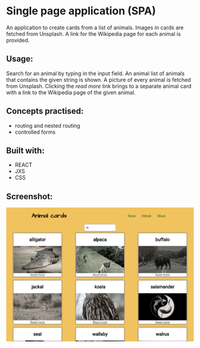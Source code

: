 # Single page application (SPA)

An application to create cards from a list of animals. Images in cards are fetched from Unsplash. A link for the Wikipedia page for each animal is provided.

## Usage:
Search for an animal by typing in the input field. An animal list of animals that contains the given string is shown.
A picture of every animal is fetched from Unsplash. Clicking the *read more* link brings to a separate animal card with a link to the Wikipedia page of the given animal.


## Concepts practised:
- routing and nested routing
- controlled forms

## Built with:
- REACT
- JXS
- CSS

## Screenshot:

![screenshot](screenshot_animals.png "Elena's portfolio")
